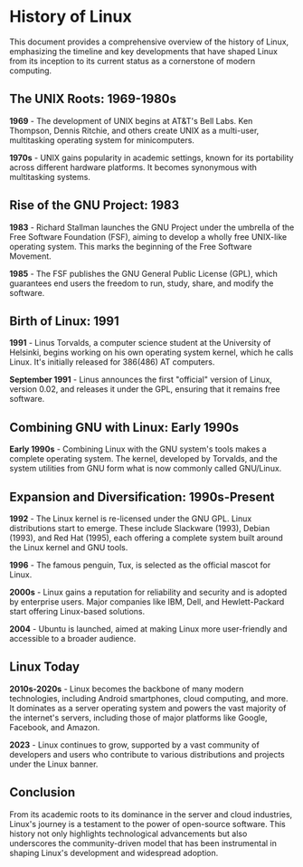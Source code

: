 # History of Linux

This document provides a comprehensive overview of the history of Linux, emphasizing the timeline and key developments that have shaped Linux from its inception to its current status as a cornerstone of modern computing.

## The UNIX Roots: 1969-1980s

**1969** - The development of UNIX begins at AT&T's Bell Labs. Ken Thompson, Dennis Ritchie, and others create UNIX as a multi-user, multitasking operating system for minicomputers.

**1970s** - UNIX gains popularity in academic settings, known for its portability across different hardware platforms. It becomes synonymous with multitasking systems.

## Rise of the GNU Project: 1983

**1983** - Richard Stallman launches the GNU Project under the umbrella of the Free Software Foundation (FSF), aiming to develop a wholly free UNIX-like operating system. This marks the beginning of the Free Software Movement.

**1985** - The FSF publishes the GNU General Public License (GPL), which guarantees end users the freedom to run, study, share, and modify the software.

## Birth of Linux: 1991

**1991** - Linus Torvalds, a computer science student at the University of Helsinki, begins working on his own operating system kernel, which he calls Linux. It's initially released for 386(486) AT computers.

**September 1991** - Linus announces the first "official" version of Linux, version 0.02, and releases it under the GPL, ensuring that it remains free software.

## Combining GNU with Linux: Early 1990s

**Early 1990s** - Combining Linux with the GNU system's tools makes a complete operating system. The kernel, developed by Torvalds, and the system utilities from GNU form what is now commonly called GNU/Linux.

## Expansion and Diversification: 1990s-Present

**1992** - The Linux kernel is re-licensed under the GNU GPL. Linux distributions start to emerge. These include Slackware (1993), Debian (1993), and Red Hat (1995), each offering a complete system built around the Linux kernel and GNU tools.

**1996** - The famous penguin, Tux, is selected as the official mascot for Linux.

**2000s** - Linux gains a reputation for reliability and security and is adopted by enterprise users. Major companies like IBM, Dell, and Hewlett-Packard start offering Linux-based solutions.

**2004** - Ubuntu is launched, aimed at making Linux more user-friendly and accessible to a broader audience.

## Linux Today

**2010s-2020s** - Linux becomes the backbone of many modern technologies, including Android smartphones, cloud computing, and more. It dominates as a server operating system and powers the vast majority of the internet's servers, including those of major platforms like Google, Facebook, and Amazon.

**2023** - Linux continues to grow, supported by a vast community of developers and users who contribute to various distributions and projects under the Linux banner.

## Conclusion

From its academic roots to its dominance in the server and cloud industries, Linux's journey is a testament to the power of open-source software. This history not only highlights technological advancements but also underscores the community-driven model that has been instrumental in shaping Linux's development and widespread adoption.
